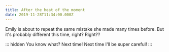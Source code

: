 ```yaml
---
title: After the heat of the moment
date: 2019-11-28T11:34:00.000Z
---
```


Emily is about to repeat the same mistake she made many times before. But it's probably different this time, right? Right??

::: hidden
You know what? Next time! Next time I'll be super careful!
:::

